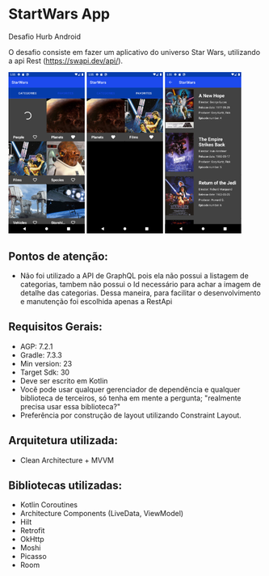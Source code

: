 # StartWars App

Desafio Hurb Android

O desafio consiste em fazer um aplicativo do universo Star Wars, utilizando a api Rest (https://swapi.dev/api/).

<img src="app1.png" width="30%">
<img src="app2.png" width="30%">
<img src="app3.png" width="30%">

## Pontos de atenção:

* Não foi utilizado a API de GraphQL pois ela não possui a listagem de categorias, tambem não possui o Id necessário para achar a imagem de detalhe das categorias. Dessa maneira, para facilitar o desenvolvimento e manutenção foi escolhida apenas a RestApi

## Requisitos Gerais:
- AGP: 7.2.1
- Gradle: 7.3.3
- Min version: 23
- Target Sdk: 30
- Deve ser escrito em Kotlin
- Você pode usar qualquer gerenciador de dependência e qualquer biblioteca de terceiros, só tenha em mente a pergunta; "realmente precisa usar essa biblioteca?"
- Preferência por construção de layout utilizando Constraint Layout.

## Arquitetura utilizada:

* Clean Architecture + MVVM

## Bibliotecas utilizadas:
* Kotlin Coroutines
* Architecture Components (LiveData, ViewModel)
* Hilt
* Retrofit
* OkHttp
* Moshi
* Picasso
* Room